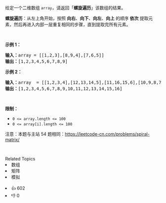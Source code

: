 <p>给定一个二维数组 <code>array</code>，请返回「<strong>螺旋遍历</strong>」该数组的结果。</p>

<p><strong>螺旋遍历</strong>：从左上角开始，按照 <strong>向右</strong>、<strong>向下</strong>、<strong>向左</strong>、<strong>向上</strong> 的顺序 <strong>依次</strong> 提取元素，然后再进入内部一层重复相同的步骤，直到提取完所有元素。</p>

<p>&nbsp;</p>

<p><strong>示例 1：</strong></p>

<pre>
<strong>输入：</strong>array = [[1,2,3],[8,9,4],[7,6,5]]
<strong>输出：</strong>[1,2,3,4,5,6,7,8,9]
</pre>

<p><strong>示例 2：</strong></p>

<pre>
<strong>输入：</strong>array &nbsp;= [[1,2,3,4],[12,13,14,5],[11,16,15,6],[10,9,8,7]]
<strong>输出：</strong>[1,2,3,4,5,6,7,8,9,10,11,12,13,14,15,16]
</pre>

<p>&nbsp;</p>

<p><strong>限制：</strong></p>

<ul> 
 <li><code>0 &lt;= array.length &lt;= 100</code></li> 
 <li><code>0 &lt;= array[i].length &lt;= 100</code></li> 
</ul>

<p>注意：本题与主站 54 题相同：<a href="https://leetcode-cn.com/problems/spiral-matrix/">https://leetcode-cn.com/problems/spiral-matrix/</a></p>

<p>&nbsp;</p>

<div><div>Related Topics</div><div><li>数组</li><li>矩阵</li><li>模拟</li></div></div><br><div><li>👍 602</li><li>👎 0</li></div>